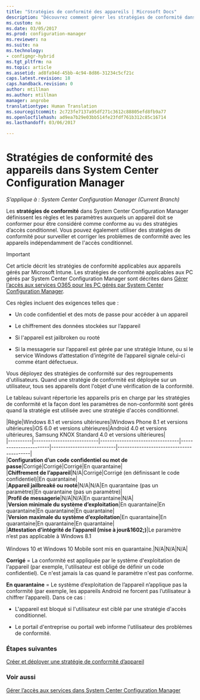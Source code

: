 ```yaml
---
title: "Stratégies de conformité des appareils | Microsoft Docs"
description: "Découvrez comment gérer les stratégies de conformité dans System Center Configuration Manager pour rendre les appareils compatibles avec les stratégies d’accès conditionnel."
ms.custom: na
ms.date: 03/05/2017
ms.prod: configuration-manager
ms.reviewer: na
ms.suite: na
ms.technology:
- configmgr-hybrid
ms.tgt_pltfrm: na
ms.topic: article
ms.assetid: ad8fa94d-45bb-4c94-8d86-31234c5cf21c
caps.latest.revision: 18
caps.handback.revision: 0
author: mtillman
ms.author: mtillman
manager: angrobe
translationtype: Human Translation
ms.sourcegitcommit: 2c723fe7137a95df271c3612c88805efd8fb9a77
ms.openlocfilehash: ad9ea7b29e03bb514fe23fdf761b312c85c16714
ms.lasthandoff: 03/06/2017

---
```

# <a name="device-compliance-policies-in-system-center-configuration-manager"></a>Stratégies de conformité des appareils dans System Center Configuration Manager

*S’applique à : System Center Configuration Manager (Current Branch)*

Les **stratégies de conformité** dans System Center Configuration Manager définissent les règles et les paramètres auxquels un appareil doit se conformer pour être considéré comme conforme au vu des stratégies d’accès conditionnel. Vous pouvez également utiliser des stratégies de conformité pour surveiller et corriger les problèmes de conformité avec les appareils indépendamment de l'accès conditionnel.  


> [!IMPORTANT]  
>  Cet article décrit les stratégies de conformité applicables aux appareils gérés par Microsoft Intune.    Les stratégies de conformité applicables aux PC gérés par System Center Configuration Manager sont décrites dans [Gérer l’accès aux services O365 pour les PC gérés par System Center Configuration Manager](../../protect/deploy-use/manage-access-to-o365-services-for-pcs-managed-by-sccm.md).  

 Ces règles incluent des exigences telles que :  

-   Un code confidentiel et des mots de passe pour accéder à un appareil

-   Le chiffrement des données stockées sur l’appareil

-   Si l'appareil est jailbroken ou rooté  

-   Si la messagerie sur l’appareil est gérée par une stratégie Intune, ou si le service Windows d’attestation d’intégrité de l’appareil signale celui-ci comme étant défectueux.  


 Vous déployez des stratégies de conformité sur des regroupements d'utilisateurs. Quand une stratégie de conformité est déployée sur un utilisateur, tous ses appareils dont l'objet d'une vérification de la conformité.  

 Le tableau suivant répertorie les appareils pris en charge par les stratégies de conformité et la façon dont les paramètres de non-conformité sont gérés quand la stratégie est utilisée avec une stratégie d'accès conditionnel.  

|Règle|Windows 8.1 et versions ultérieures|Windows Phone 8.1 et versions ultérieures|iOS 6.0 et versions ultérieures|Android 4.0 et versions ultérieures, Samsung KNOX Standard 4.0 et versions ultérieures|  
|----------|---------------------------|---------------------------------|-----------------------|---------------------------|-----------------------------------------|  
|**Configuration d’un code confidentiel ou mot de passe**|Corrigé|Corrigé|Corrigé|En quarantaine|  
|**Chiffrement de l’appareil**|N/A|Corrigé|Corrigé (en définissant le code confidentiel)|En quarantaine|  
|**Appareil jailbreaké ou rooté**|N/A|N/A|En quarantaine (pas un paramètre)|En quarantaine (pas un paramètre)|  
|**Profil de messagerie**|N/A|N/A|En quarantaine|N/A|  
|**Version minimale du système d’exploitation**|En quarantaine|En quarantaine|En quarantaine|En quarantaine|  
|**Version maximale du système d’exploitation**|En quarantaine|En quarantaine|En quarantaine|En quarantaine|  
|**Attestation d’intégrité de l’appareil (mise à jour&1602;)**|Le paramètre n’est pas applicable à Windows 8.1<br /><br /> Windows 10 et Windows 10 Mobile sont mis en quarantaine.|N/A|N/A|N/A|  

 **Corrigé** = La conformité est appliquée par le système d'exploitation de l'appareil (par exemple, l'utilisateur est obligé de définir un code confidentiel).  Ce n'est jamais la cas quand le paramètre n'est pas conforme.  

 **En quarantaine** = Le système d’exploitation de l’appareil n’applique pas la conformité (par exemple, les appareils Android ne forcent pas l’utilisateur à chiffrer l’appareil).  Dans ce cas :  

-   L'appareil est bloqué si l'utilisateur est ciblé par une stratégie d'accès conditionnel.  

-   Le portail d'entreprise ou portail web informe l'utilisateur des problèmes de conformité.  


### <a name="next-steps"></a>Étapes suivantes  
[Créer et déployer une stratégie de conformité d’appareil](create-compliance-policy.md)
### <a name="see-also"></a>Voir aussi  
 [Gérer l’accès aux services dans System Center Configuration Manager](../../protect/deploy-use/manage-access-to-services.md)


